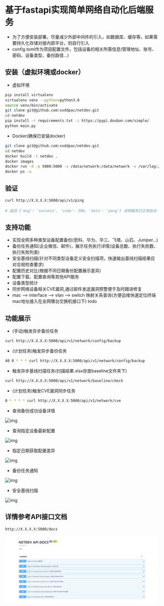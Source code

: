 # 基于fastapi实现简单网络自动化后端服务

- 为了方便安装部署，尽量减少外部中间件的引入，如数据库、缓存等，如果需要持久化存储对接内部平台，则自行引入
- config.toml作为项目配置文件，包括设备的相关所需信息(管理地址、账号、密码、设备类型、备份路径...)

## 安装（虚拟环境或docker）

- 虚拟环境
```bash
pip install virtualenv 
virtualenv venv --python=python3.8
source venv/bin/activate
git clone git@github.com:xxddpac/netdev.git
cd netdev
pip install -r requirements.txt -i https://pypi.douban.com/simple/
python main.py
```

- Docker(确保已安装docker)
```bash
git clone git@github.com:xxddpac/netdev.git
cd netdev
docker build -t netdev .
docker images
docker run -d -p 5000:5000 -v /data/network:/data/network -v /var/log:/var/log --name 'networkAutomationServiceWithFastapi' netdev
docker ps -a
```

## 验证
```bash
curl http://X.X.X.X:5000/api/v1/ping

# 返回 {'msg': 'success', 'code': 200, 'data': 'pong'} 说明服务已正常启动
```

## 支持功能

- 实现全网多种类型设备配置备份(思科、华为、华三、飞塔、山石、Juniper...)
- 备份任务通知(企业微信、邮件)，展示任务执行详情(设备总数、执行失败数、执行失败列表)
- 安全基线扫描(针对不同类型设备定义安全扫描项，快速输出基线扫描结果应对合规检查要求)
- 配置历史对比(根据不同日期备份配置展示差异)
- 配置下载、配置查询等其他API服务
- 设备类型统计
- 同步网络设备相关CVE漏洞,通过邮件发送漏洞预警便于及时跟进修复
- mac --> interface --> vlan --> switch 映射关系查询(方便运维快速定位终端mac地址接入在全网哪台交换机接口下) todo

## 功能展示

- (手动)触发异步备份任务
```bash
curl http://X.X.X.X:5000/api/v1/network/config/backup

```

- (计划任务)触发异步备份任务
```bash
40 0 * * * curl http://X.X.X.X:5000/api/v1/network/config/backup

```

- 触发异步基线扫描任务(扫描结果.xlsx存放baseline文件夹下)
```bash
curl http://X.X.X.X:5000/api/v1/network/baseline/check
```

- (计划任务)触发CVE漏洞同步任务
```bash
0 * * * * curl http://X.X.X.X:5000/api/v1/network/cve
```

- 查询备份成功设备详情

![img](docs/list.png)

- 查询指定设备最新配置

![img](docs/query.png)

- 指定日期获取配置差异

![img](docs/diff.png)

- 备份任务通知

![img](docs/webchat.png)

- 安全基线扫描

![img](docs/baseline.png)


## 详情参考API接口文档
```bash
http://X.X.X.X:5000/docs
```
![img](docs/swagger.png)
